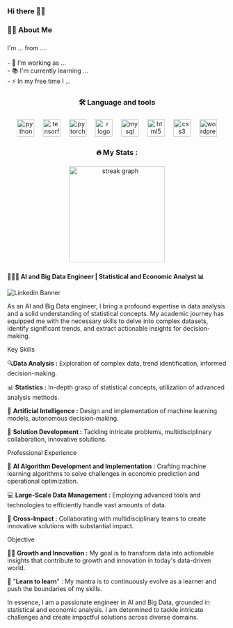 ### Hi there 👋🏾

<h3 align="left">👩‍💻  About Me</h3>

###

<p align="left">I'm ... from ....<br><br>- 🔭 I’m working as ...<br>- 📚 I'm currently learning ...<br>- ⚡ In my free time I ...</p>

###

<h3 align="center">🛠 Language and tools</h3>

###

<div align="center">
  <img src="https://cdn.jsdelivr.net/gh/devicons/devicon/icons/python/python-original.svg" height="40" alt="python logo"  />
  <img width="12" />
  <img src="https://cdn.jsdelivr.net/gh/devicons/devicon/icons/tensorflow/tensorflow-original.svg" height="40" alt="tensorflow logo"  />
  <img width="12" />
  <img src="https://cdn.jsdelivr.net/gh/devicons/devicon/icons/pytorch/pytorch-original.svg" height="40" alt="pytorch logo"  />
  <img width="12" />
  <img src="https://cdn.jsdelivr.net/gh/devicons/devicon/icons/r/r-original.svg" height="40" alt="r logo"  />
  <img width="12" />
  <img src="https://cdn.jsdelivr.net/gh/devicons/devicon/icons/mysql/mysql-original.svg" height="40" alt="mysql logo"  />
  <img width="12" />
  <img src="https://cdn.jsdelivr.net/gh/devicons/devicon/icons/html5/html5-original.svg" height="40" alt="html5 logo"  />
  <img width="12" />
  <img src="https://cdn.jsdelivr.net/gh/devicons/devicon/icons/css3/css3-original.svg" height="40" alt="css3 logo"  />
  <img width="12" />
  <img src="https://cdn.jsdelivr.net/gh/devicons/devicon/icons/wordpress/wordpress-original.svg" height="40" alt="wordpress logo"  />
</div>

###

<h3 align="center">🔥   My Stats :</h3>

###

<div align="center">
  <img src="https://streak-stats.demolab.com?user=abdelazizharane&locale=en&mode=daily&theme=dark&hide_border=false&border_radius=5&order=3" height="220" alt="streak graph"  />
</div>

###

<!--
**AbdoulazizH/AbdoulazizH** is a ✨ _special_ ✨ repository because its `README.md` (this file) appears on your GitHub profile.

Here are some ideas to get you started:

- 🔭 I’m currently working on ...
- 🌱 I’m currently learning ...
- 👯 I’m looking to collaborate on ...
- 🤔 I’m looking for help with ...
- 💬 Ask me about ...
- 📫 How to reach me: ...
- 😄 Pronouns: ...
- ⚡ Fun fact: ...
-->


###

**🧑🏾‍💻 AI and Big Data Engineer | Statistical and Economic Analyst 📊**

![Linkedin Banner](https://github.com/AbdoulazizH/AbdoulazizH/assets/122400488/e11ad1fd-ce87-4025-b0d5-f886ace5b0da)

As an AI and Big Data engineer, I bring a profound expertise in data analysis and a solid understanding of statistical concepts. My academic journey has equipped me with the necessary skills to delve into complex datasets, identify significant trends, and extract actionable insights for decision-making.

Key Skills

🔍**Data Analysis :** Exploration of complex data, trend identification, informed decision-making.

📊 **Statistics :** In-depth grasp of statistical concepts, utilization of advanced analysis methods.

🧠 **Artificial Intelligence :** Design and implementation of machine learning models, autonomous decision-making.

💼 **Solution Development :** Tackling intricate problems, multidisciplinary collaboration, innovative solutions.

Professional Experience

💼 **AI Algorithm Development and Implementation :** Crafting machine learning algorithms to solve challenges in economic prediction and operational optimization.

💻 **Large-Scale Data Management :** Employing advanced tools and technologies to efficiently handle vast amounts of data.

🚀 **Cross-Impact :** Collaborating with multidisciplinary teams to create innovative solutions with substantial impact.

Objective

💪🏾 **Growth and Innovation :** My goal is to transform data into actionable insights that contribute to growth and innovation in today's data-driven world.

🌟 "**Learn to learn**" : My mantra is to continuously evolve as a learner and push the boundaries of my skills.

In essence, I am a passionate engineer in AI and Big Data, grounded in statistical and economic analysis. I am determined to tackle intricate challenges and create impactful solutions across diverse domains.

